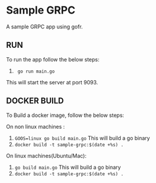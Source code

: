 # Sample GRPC
A sample GRPC app using gofr.

## RUN
To run the app follow the below steps:

1. ` go run main.go`

This will start the server at port 9093.

## DOCKER BUILD
To Build a docker image, follow the below steps:

On non linux machines :
1. `GOOS=linux go build main.go` This will build a go binary
2. `docker build -t sample-grpc:$(date +%s) .`

On linux machines(Ubuntu/Mac):
1. `go build main.go` This will build a go binary
2. `docker build -t sample-grpc:$(date +%s) .`